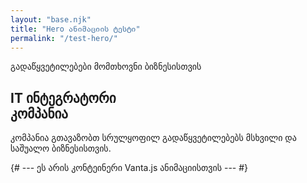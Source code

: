 ```yaml
---
layout: "base.njk"
title: "Hero ანიმაციის ტესტი"
permalink: "/test-hero/"
---
```


<section class="hero-section full-height">
    <div class="container hero-container">
        <div class="hero-content" data-aos="fade-right">
            <p class="hero-subtitle">გადაწყვეტილებები მომთხოვნი ბიზნესისთვის</p>
            <h1 class="hero-title">IT ინტეგრატორი<br>კომპანია</h1>
            <p class="hero-description">კომპანია გთავაზობთ სრულყოფილ გადაწყვეტილებებს მსხვილი და საშუალო ბიზნესისთვის.</p>
        </div>
        {# --- ეს არის კონტეინერი Vanta.js ანიმაციისთვის --- #}
        <div class="hero-animation" id="vanta-hero-bg"></div>
    </div>
</section>